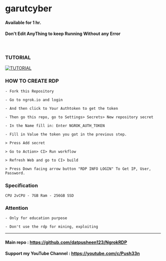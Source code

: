# garutcyber
#### Available for 1 hr.


#### Don't Edit AnyThing to keep Running Without any Error

<br>

### TUTORIAL

[![TUTORIAL](https://yt-embed.herokuapp.com/embed?v=_BWrYTDnaTU)](https://www.youtube.com/watch?v=_BWrYTDnaTU "Create Free VPS with No Credit Cards on GitHub
")


### HOW TO CREATE RDP
```
- Fork this Repository

- Go to ngrok.io and login

- And then click to Your Authtoken to get the token

- Then go this repo, go to Settings> Secrets> New repository secret 

- In the Name fill in: Enter NGROK_AUTH_TOKEN

- Fill in Value the token you got in the previous step.

> Press Add secret 

> Go to Action> CI> Run workflow

> Refresh Web and go to CI> build

> Press Down facing arrow button "RDP INFO LOGIN" To Get IP, User, Password.
```

### Specification
```
CPU 2vCPU - 7GB Ram - 256GB SSD
```

### Attention
```
- Only for education purpose

- Don't use the rdp for mining, exploiting

```
---

#### Main repo : https://github.com/datpusheen123/NgrokRDP
#### Support my YouTube Channel : https://youtube.com/c/Push33n
